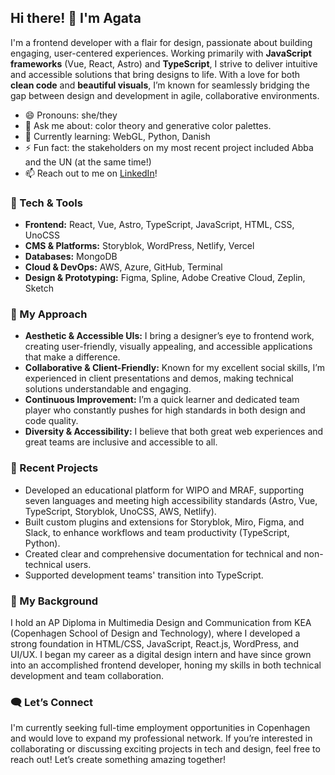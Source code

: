 ## Hi there! 👋 I'm Agata

I'm a frontend developer with a flair for design, passionate about building engaging, user-centered experiences. Working primarily with **JavaScript frameworks** (Vue, React, Astro) and **TypeScript**, I strive to deliver intuitive and accessible solutions that bring designs to life. With a love for both **clean code** and **beautiful visuals**, I’m known for seamlessly bridging the gap between design and development in agile, collaborative environments.

- 😄 Pronouns: she/they
- 💬 Ask me about: color theory and generative color palettes.
- 🌱 Currently learning: WebGL, Python, Danish
- ⚡ Fun fact: the stakeholders on my most recent project included Abba and the UN (at the same time!)
- 📫 Reach out to me on [LinkedIn](https://www.linkedin.com/in/agatalubanska/)!

### 🔧 Tech & Tools

- **Frontend:** React, Vue, Astro, TypeScript, JavaScript, HTML, CSS, UnoCSS
- **CMS & Platforms:** Storyblok, WordPress, Netlify, Vercel
- **Databases:** MongoDB
- **Cloud & DevOps:** AWS, Azure, GitHub, Terminal
- **Design & Prototyping:** Figma, Spline, Adobe Creative Cloud, Zeplin, Sketch

### 🌱 My Approach

- **Aesthetic & Accessible UIs:** I bring a designer’s eye to frontend work, creating user-friendly, visually appealing, and accessible applications that make a difference.
- **Collaborative & Client-Friendly:** Known for my excellent social skills, I’m experienced in client presentations and demos, making technical solutions understandable and engaging.
- **Continuous Improvement:** I’m a quick learner and dedicated team player who constantly pushes for high standards in both design and code quality.
- **Diversity & Accessibility:** I believe that both great web experiences and great teams are inclusive and accessible to all.

### 📂 Recent Projects

- Developed an educational platform for WIPO and MRAF, supporting seven languages and meeting high accessibility standards (Astro, Vue, TypeScript, Storyblok, UnoCSS, AWS, Netlify).
- Built custom plugins and extensions for Storyblok, Miro, Figma, and Slack, to enhance workflows and team productivity (TypeScript, Python).
- Created clear and comprehensive documentation for technical and non-technical users.
- Supported development teams' transition into TypeScript.

### 🚀 My Background

I hold an AP Diploma in Multimedia Design and Communication from KEA (Copenhagen School of Design and Technology), where I developed a strong foundation in HTML/CSS, JavaScript, React.js, WordPress, and UI/UX. I began my career as a digital design intern and have since grown into an accomplished frontend developer, honing my skills in both technical development and team collaboration.

### 🗨️ Let’s Connect

I'm currently seeking full-time employment opportunities in Copenhagen and would love to expand my professional network. If you’re interested in collaborating or discussing exciting projects in tech and design, feel free to reach out! Let’s create something amazing together!
